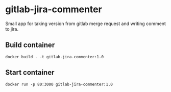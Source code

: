 # gitlab-jira-commenter
Small app for taking version from gitlab merge request and writing comment to jira.


## Build container
```
docker build . -t gitlab-jira-commenter:1.0
```
## Start container
```
docker run -p 80:3000 gitlab-jira-commenter:1.0
```
